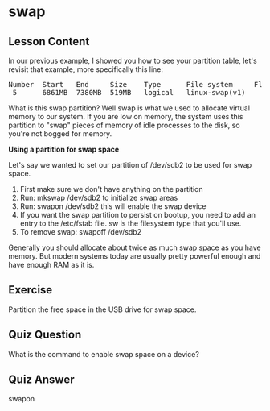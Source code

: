 # swap

## Lesson Content

In our previous example, I showed you how to see your partition table, let's revisit that example, more specifically this line:

<pre>
Number  Start   End     Size    Type      File system     Flags
 5      6861MB  7380MB  519MB   logical   linux-swap(v1)
</pre>

What is this swap partition? Well swap is what we used to allocate virtual memory to our system. If you are low on memory, the system uses this partition to "swap" pieces of memory of idle processes to the disk, so you're not bogged for memory.

<b>Using a partition for swap space</b>

Let's say we wanted to set our partition of /dev/sdb2 to be used for swap space.

<ol>
<li>First make sure we don't have anything on the partition</li>
<li>Run: mkswap /dev/sdb2 to initialize swap areas</li>
<li>Run: swapon /dev/sdb2 this will enable the swap device</li>
<li>If you want the swap partition to persist on bootup, you need to add an entry to the /etc/fstab file. sw is the filesystem type that you'll use.</li>
<li>To remove swap: swapoff /dev/sdb2</li>
</ol>

Generally you should allocate about twice as much swap space as you have memory. But modern systems today are usually pretty powerful enough and have enough RAM as it is.

## Exercise

Partition the free space in the USB drive for swap space.

## Quiz Question

What is the command to enable swap space on a device?

## Quiz Answer

swapon
